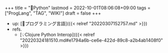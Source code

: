+++
title = "📝Python"
lastmod = 2022-10-01T08:06:08+09:00
tags = ["ProgLang", "TAG", "WIKI"]
draft = false
+++

-   up: [📁プログラミング言語]({{< relref "20220307152757.md" >}})
-   refs.
    -   [💡Clojure Python Interop]({{< relref "20220324181510.md#e1794a6b-ce6e-422d-89c8-a2b4ab1408f0" >}})
